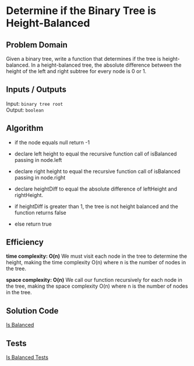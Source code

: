 # Determine if the Binary Tree is Height-Balanced

## Problem Domain

Given a binary tree, write a function that determines if the tree is height-balanced. In a height-balanced tree, the absolute difference between the height of the left and right subtree for every node is 0 or 1.

## Inputs / Outputs

Input: `binary tree root`  
Output: `boolean`

## Algorithm

- if the node equals null return -1

- declare left height to equal the recursive function call of isBalanced passing in node.left

- declare right height to equal the recursive function call of isBalanced passing in node.right

- declare heightDiff to equal the absolute difference of leftHeight and rightHeight.

- if heightDiff is greater than 1, the tree is not height balanced and the function returns false

- else return true

## Efficiency

**time complexity: O(n)**
We must visit each node in the tree to determine the height, making the time complexity O(n) where n is the number of nodes in the tree.
 
**space complexity: O(n)**
We call our function recursively for each node in the tree, making the space complexity O(n) where n is the number of nodes in the tree.


## Solution Code

[Is Balanced](./index.js)  

## Tests

[Is Balanced Tests](./__tests__/balanced.test.js)  
 
